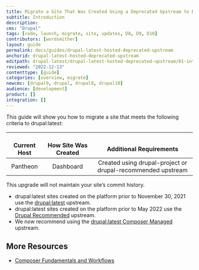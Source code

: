 ```yaml
---
title: Migrate a Site That Was Created Using a Deprecated Upstream to Drupal:latest
subtitle: Introduction
description: 
cms: "Drupal"
tags: [code, launch, migrate, site, updates, D8, D9, D10]
contributors: [wordsmither]
layout: guide
permalink: docs/guides/drupal-latest-hosted-deprecated-upstream
anchorid: drupal-latest-hosted-deprecated-upstream
editpath: drupal-latest/drupal-latest-hosted-deprecated-upstream/01-introduction.md
reviewed: "2022-12-13"
contenttype: [guide]
categories: [overview, migrate]
newcms: [drupal9, drupal, drupal8, drupal10]
audience: [development]
product: []
integration: []
---
```


This guide will show you how to migrate a site that meets the following criteria to drupal:latest:

| <i class="fa fa-cloud"></i><br/> Current Host | <i class="fa fa-wrench"></i><br/> How Site Was Created <Popover title="Site Creation" content="What is the method you used to create the site?" /> | <i class="fa fa-exclamation-circle"></i><br/> Additional Requirements <Popover title="Additional Requirements" content="Any other features that must be in place, or that are desired." /> |
|:---------------------------------------------:|:--------------------------------------------------------------------------------------------------------------------------------------------------:|:------------------------------------------------------------------------------------------------------------------------------------------------------------------------------------------:|
|                   Pantheon                    |                                                                     Dashboard                                                                      |                                                                                   Created using drupal-project or drupal-recommended upstream                                                                                   |

<Partial file="drupal-latest/see-landing.md" />

<Alert title="Note" type="info" >

This upgrade will not maintain your site’s commit history.

</Alert>

- drupal:latest sites created on the platform prior to November 30, 2021 use the [drupal:latest](https://github.com/pantheon-upstreams/drupal-project) upstream. 
- drupal:latest sites created on the platform prior to May 2022 use the [Drupal Recommended](https://github.com/pantheon-upstreams/drupal-recommended) upstream.
- We now recommend using the [drupal:latest Composer Managed](https://github.com/pantheon-upstreams/drupal-composer-managed) upstream.

## More Resources

- [Composer Fundamentals and Workflows](/guides/composer)
